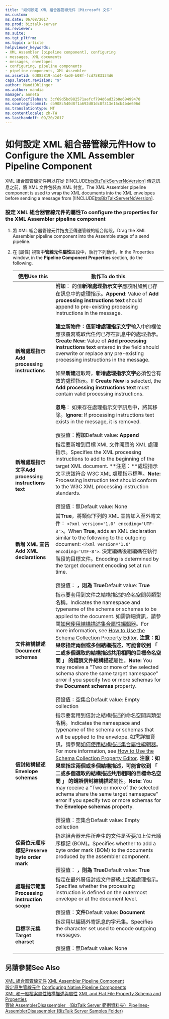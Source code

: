```yaml
---
title: "如何設定 XML 組合器管線元件 |Microsoft 文件"
ms.custom: 
ms.date: 06/08/2017
ms.prod: biztalk-server
ms.reviewer: 
ms.suite: 
ms.tgt_pltfrm: 
ms.topic: article
helpviewer_keywords:
- XML Assembler [pipeline component], configuring
- messages, XML documents
- messages, envelopes
- configuring, pipeline components
- pipeline components, XML Assembler
ms.assetid: 6d883819-a1d4-4ad0-b08f-fcd7583134d6
caps.latest.revision: "9"
author: MandiOhlinger
ms.author: mandia
manager: anneta
ms.openlocfilehash: 3cf69d5bd982571aefcf794d6ad32b0e69499470
ms.sourcegitcommit: cb908c540d8f1a692d01dc8f313e16cb4b4e696d
ms.translationtype: MT
ms.contentlocale: zh-TW
ms.lasthandoff: 09/20/2017
---
```

# <a name="how-to-configure-the-xml-assembler-pipeline-component"></a><span data-ttu-id="f80a3-102">如何設定 XML 組合器管線元件</span><span class="sxs-lookup"><span data-stu-id="f80a3-102">How to Configure the XML Assembler Pipeline Component</span></span>
<span data-ttu-id="f80a3-103">XML 組合器管線元件用以在從 [!INCLUDE[btsBizTalkServerNoVersion](../includes/btsbiztalkservernoversion-md.md)] 傳送訊息之前，將 XML 文件包裝為 XML 封套。</span><span class="sxs-lookup"><span data-stu-id="f80a3-103">The XML Assembler pipeline component is used to wrap the XML documents into the XML envelopes before sending a message from [!INCLUDE[btsBizTalkServerNoVersion](../includes/btsbiztalkservernoversion-md.md)].</span></span>  
  
### <a name="to-configure-the-properties-for-the-xml-assembler-pipeline-component"></a><span data-ttu-id="f80a3-104">設定 XML 組合器管線元件的屬性</span><span class="sxs-lookup"><span data-stu-id="f80a3-104">To configure the properties for the XML Assembler pipeline component</span></span>  
  
1.  <span data-ttu-id="f80a3-105">將 XML 組合器管線元件拖曳至傳送管線的組合階段。</span><span class="sxs-lookup"><span data-stu-id="f80a3-105">Drag the XML Assembler pipeline component into the Assemble stage of a send pipeline.</span></span>  
  
2.  <span data-ttu-id="f80a3-106">在 [屬性] 視窗中**管線元件屬性**區段中，執行下列動作。</span><span class="sxs-lookup"><span data-stu-id="f80a3-106">In the Properties window, in the **Pipeline Component Properties** section, do the following.</span></span>  
  
    |<span data-ttu-id="f80a3-107">使用</span><span class="sxs-lookup"><span data-stu-id="f80a3-107">Use this</span></span>|<span data-ttu-id="f80a3-108">動作</span><span class="sxs-lookup"><span data-stu-id="f80a3-108">To do this</span></span>|  
    |--------------|----------------|  
    |<span data-ttu-id="f80a3-109">**新增處理指示**</span><span class="sxs-lookup"><span data-stu-id="f80a3-109">**Add processing instructions**</span></span>|<span data-ttu-id="f80a3-110">**附加**： 的值**新增處理指示文字**應該附加到已存在訊息中的處理指示。</span><span class="sxs-lookup"><span data-stu-id="f80a3-110">**Append**: Value of **Add processing instructions text** should append to pre-existing processing instructions in the message.</span></span><br /><br /> <span data-ttu-id="f80a3-111">**建立新物件：**值**新增處理指示文字**輸入中的欄位應該覆寫或取代任何已存在訊息中的處理指示。</span><span class="sxs-lookup"><span data-stu-id="f80a3-111">**Create New:** Value of **Add processing instructions text** entered in the field should overwrite or replace any pre-existing processing instructions in the message.</span></span><br /><br /> <span data-ttu-id="f80a3-112">如果**新建**選取時，**新增處理指示文字**必須包含有效的處理指示。</span><span class="sxs-lookup"><span data-stu-id="f80a3-112">If **Create New** is selected, the **Add processing instructions text** must contain valid processing instructions.</span></span><br /><br /> <span data-ttu-id="f80a3-113">**忽略**： 如果存在處理指示文字訊息中，將其移除。</span><span class="sxs-lookup"><span data-stu-id="f80a3-113">**Ignore**: If processing instructions text exists in the message, it is removed.</span></span><br /><br /> <span data-ttu-id="f80a3-114">預設值：**附加**</span><span class="sxs-lookup"><span data-stu-id="f80a3-114">Default value: **Append**</span></span>|  
    |<span data-ttu-id="f80a3-115">**新增處理指示文字**</span><span class="sxs-lookup"><span data-stu-id="f80a3-115">**Add processing instructions text**</span></span>|<span data-ttu-id="f80a3-116">指定要新增到目標 XML 文件開頭的 XML 處理指示。</span><span class="sxs-lookup"><span data-stu-id="f80a3-116">Specifies the XML processing instructions to add to the beginning of the target XML document.</span></span> <span data-ttu-id="f80a3-117">**注意：**處理指示文字應該符合 W3C XML 處理指示標準。</span><span class="sxs-lookup"><span data-stu-id="f80a3-117">**Note:**  Processing instruction text should conform to the W3C XML processing instruction standards.</span></span> <br /><br /> <span data-ttu-id="f80a3-118">預設值：無</span><span class="sxs-lookup"><span data-stu-id="f80a3-118">Default value: None</span></span>|  
    |<span data-ttu-id="f80a3-119">**新增 XML 宣告**</span><span class="sxs-lookup"><span data-stu-id="f80a3-119">**Add XML declarations**</span></span>|<span data-ttu-id="f80a3-120">當**True**，將類似下列的 XML 宣告加入至外寄文件： `<?xml version='1.0' encoding='UTF-8'>`。</span><span class="sxs-lookup"><span data-stu-id="f80a3-120">When **True**, adds an XML declaration similar to the following to the outgoing document: `<?xml version='1.0' encoding='UTF-8'>`.</span></span> <span data-ttu-id="f80a3-121">決定編碼後組編碼在執行階段的目標文件。</span><span class="sxs-lookup"><span data-stu-id="f80a3-121">Encoding is determined by the target document encoding set at run time.</span></span><br /><br /> <span data-ttu-id="f80a3-122">預設值： **，則為 True**</span><span class="sxs-lookup"><span data-stu-id="f80a3-122">Default value: **True**</span></span>|  
    |<span data-ttu-id="f80a3-123">**文件結構描述**</span><span class="sxs-lookup"><span data-stu-id="f80a3-123">**Document schemas**</span></span>|<span data-ttu-id="f80a3-124">指示要套用到文件之結構描述的命名空間與類型名稱。</span><span class="sxs-lookup"><span data-stu-id="f80a3-124">Indicates the namespace and typename of the schema or schemas to be applied to the document.</span></span> <span data-ttu-id="f80a3-125">如需詳細資訊，請參閱[如何使用結構描述集合屬性編輯器](../core/how-to-use-the-schema-collection-property-editor.md)。</span><span class="sxs-lookup"><span data-stu-id="f80a3-125">For more information, see [How to Use the Schema Collection Property Editor](../core/how-to-use-the-schema-collection-property-editor.md).</span></span> <span data-ttu-id="f80a3-126">**注意：**如果您指定兩個或多個結構描述，可能會收到 「 二或多個選取的結構描述共用相同的目標命名空間 」 的錯誤**文件結構描述**屬性。</span><span class="sxs-lookup"><span data-stu-id="f80a3-126">**Note:**  You may receive a "Two or more of the selected schema share the same target namespace" error if you specify two or more schemas for the **Document schemas** property.</span></span> <br /><br /> <span data-ttu-id="f80a3-127">預設值：空集合</span><span class="sxs-lookup"><span data-stu-id="f80a3-127">Default value: Empty collection</span></span>|  
    |<span data-ttu-id="f80a3-128">**信封結構描述**</span><span class="sxs-lookup"><span data-stu-id="f80a3-128">**Envelope schemas**</span></span>|<span data-ttu-id="f80a3-129">指示要套用到信封之結構描述的命名空間與類型名稱。</span><span class="sxs-lookup"><span data-stu-id="f80a3-129">Indicates the namespace and typename of the schema or schemas that will be applied to the envelope.</span></span> <span data-ttu-id="f80a3-130">如需詳細資訊，請參閱[如何使用結構描述集合屬性編輯器](../core/how-to-use-the-schema-collection-property-editor.md)。</span><span class="sxs-lookup"><span data-stu-id="f80a3-130">For more information, see [How to Use the Schema Collection Property Editor](../core/how-to-use-the-schema-collection-property-editor.md).</span></span> <span data-ttu-id="f80a3-131">**注意：**如果您指定兩個或多個結構描述，可能會收到 「 二或多個選取的結構描述共用相同的目標命名空間 」 的錯誤**信封結構描述**屬性。</span><span class="sxs-lookup"><span data-stu-id="f80a3-131">**Note:**  You may receive a "Two or more of the selected schema share the same target namespace" error if you specify two or more schemas for the **Envelope schemas** property.</span></span> <br /><br /> <span data-ttu-id="f80a3-132">預設值：空集合</span><span class="sxs-lookup"><span data-stu-id="f80a3-132">Default value: Empty collection</span></span>|  
    |<span data-ttu-id="f80a3-133">**保留位元順序標記**</span><span class="sxs-lookup"><span data-stu-id="f80a3-133">**Preserve byte order mark**</span></span>|<span data-ttu-id="f80a3-134">指定組合器元件所產生的文件是否要加上位元順序標記 (BOM)。</span><span class="sxs-lookup"><span data-stu-id="f80a3-134">Specifies whether to add a byte order mark (BOM) to the documents produced by the assembler component.</span></span><br /><br /> <span data-ttu-id="f80a3-135">預設值： **，則為 True**</span><span class="sxs-lookup"><span data-stu-id="f80a3-135">Default value: **True**</span></span>|  
    |<span data-ttu-id="f80a3-136">**處理指示範圍**</span><span class="sxs-lookup"><span data-stu-id="f80a3-136">**Processing instruction scope**</span></span>|<span data-ttu-id="f80a3-137">指定在最外層信封或文件層級上定義處理指示。</span><span class="sxs-lookup"><span data-stu-id="f80a3-137">Specifies whether the processing instruction is defined on the outermost envelope or at the document level.</span></span><br /><br /> <span data-ttu-id="f80a3-138">預設值：**文件**</span><span class="sxs-lookup"><span data-stu-id="f80a3-138">Default value: **Document**</span></span>|  
    |<span data-ttu-id="f80a3-139">**目標字元集**</span><span class="sxs-lookup"><span data-stu-id="f80a3-139">**Target charset**</span></span>|<span data-ttu-id="f80a3-140">指定用以編碼外寄訊息的字元集。</span><span class="sxs-lookup"><span data-stu-id="f80a3-140">Specifies the character set used to encode outgoing messages.</span></span><br /><br /> <span data-ttu-id="f80a3-141">預設值：無</span><span class="sxs-lookup"><span data-stu-id="f80a3-141">Default value: None</span></span>|  
  
## <a name="see-also"></a><span data-ttu-id="f80a3-142">另請參閱</span><span class="sxs-lookup"><span data-stu-id="f80a3-142">See Also</span></span>  
 <span data-ttu-id="f80a3-143">[XML 組合器管線元件](../core/xml-assembler-pipeline-component.md) </span><span class="sxs-lookup"><span data-stu-id="f80a3-143">[XML Assembler Pipeline Component](../core/xml-assembler-pipeline-component.md) </span></span>  
 <span data-ttu-id="f80a3-144">[設定原生管線元件](../core/configuring-native-pipeline-components.md) </span><span class="sxs-lookup"><span data-stu-id="f80a3-144">[Configuring Native Pipeline Components](../core/configuring-native-pipeline-components.md) </span></span>  
 <span data-ttu-id="f80a3-145">[XML 和一般檔案屬性結構描述與屬性](../core/xml-and-flat-file-property-schema-and-properties.md) </span><span class="sxs-lookup"><span data-stu-id="f80a3-145">[XML and Flat File Property Schema and Properties](../core/xml-and-flat-file-property-schema-and-properties.md) </span></span>  
 [<span data-ttu-id="f80a3-146">管線 AssemblerDisassembler （BizTalk Server 範例資料夾）</span><span class="sxs-lookup"><span data-stu-id="f80a3-146">Pipelines-AssemblerDisassembler (BizTalk Server Samples Folder)</span></span>](../core/pipelines-assemblerdisassembler-biztalk-server-samples-folder.md)